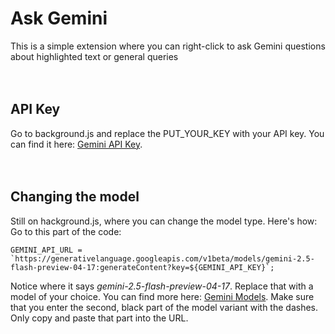# Ask Gemini
This is a simple extension where you can right-click to ask Gemini questions about highlighted text or general queries
<br>
<br>
<br>

## API Key
Go to background.js and replace the PUT_YOUR_KEY with your API key. You can find it here: [Gemini API Key](https://aistudio.google.com/app/apikey).
<br>
<br>
<br>

## Changing the model
Still on hackground.js, where you can change the model type. Here's how:
Go to this part of the code:
```
GEMINI_API_URL = `https://generativelanguage.googleapis.com/v1beta/models/gemini-2.5-flash-preview-04-17:generateContent?key=${GEMINI_API_KEY}`;
```
Notice where it says _gemini-2.5-flash-preview-04-17_. Replace that with a model of your choice. You can find more here: [Gemini Models](https://ai.google.dev/gemini-api/docs/models). Make sure that you enter the second, black part of the model variant with the dashes. Only copy and paste that part into the URL.
